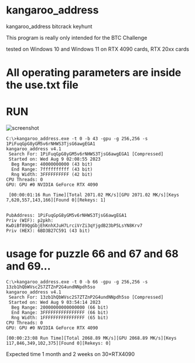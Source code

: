 # kangaroo_address
kangaroo_address
bitcrack keyhunt

This program is really only intended for the BTC Challenge

tested on Windows 10 and Windows 11 on RTX 4090 cards, RTX 20xx cards

# All operating parameters are inside the use.txt file

# RUN

![screenshot](https://github.com/alanonymous/kangaroo_address/assets/141680930/a3ec4133-d1d0-4e17-a650-f52c0cccc99a)


```
C:\>kangaroo_address.exe -t 0 -b 43 -gpu -g 256,256 -s 1PiFuqGpG8yGM5v6rNHWS3TjsG6awgEGA1
kangaroo_address v4.1
 Search For: 1PiFuqGpG8yGM5v6rNHWS3TjsG6awgEGA1 [Compressed]
 Started on: Wed Aug 9 02:08:55 2023
  Beg Range: 40000000000 (43 bit)
  End Range: 7ffffffffff (43 bit)
  Rng Width: 3FFFFFFFFFF (42 bit)
CPU Threads: 0
GPU: GPU #0 NVIDIA GeForce RTX 4090
 
 [00:00:01:16 Run Time][Total 2071.02 MK/s][GPU 2071.02 MK/s][Keys 7,620,557,143,166][Found 0][Rekeys: 1]


PubAddress: 1PiFuqGpG8yGM5v6rNHWS3TjsG6awgEGA1
Priv (WIF): p2pkh: KwDiBf89QgGbjEhKnhXJuH7LrciVrZi3qYjgdB23bP5LsYN8Krv7
Priv (HEX): 6BD3B27C591 (43 bit)
```

# usage for puzzle 66 and 67 and 68 and 69...

```
C:\>kangaroo_address.exe -t 0 -b 66 -gpu -g 256,256 -s 13zb1hQbWVsc2S7ZTZnP2G4undNNpdh5so
kangaroo_address v4.1
 Search For: 13zb1hQbWVsc2S7ZTZnP2G4undNNpdh5so [Compressed]
 Started on: Wed Aug 9 03:54:14 2023
  Beg Range: 20000000000000000 (66 bit)
  End Range: 3FFFFFFFFFFFFFFFF (66 bit)
  Rng Width: 1FFFFFFFFFFFFFFFF (65 bit)
CPU Threads: 0
GPU: GPU #0 NVIDIA GeForce RTX 4090

[00:00:23:08 Run Time][Total 2068.89 MK/s][GPU 2068.89 MK/s][Keys 117,846,349,102,375][Found 0][Rekeys: 0]

```
Expected time 1 month and 2 weeks on 30×RTX4090
